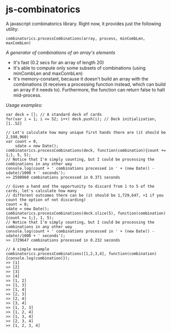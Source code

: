 js-combinatorics
================

A javascript combinatorics library. Right now, it provides just the following utility:

`combinatorics.processCombinations(array, process, minCombLen, maxCombLen)`

*A generator of combinations of an array's elements*

- It's fast (0.2 secs for an array of length 20)
- It's able to compute only some subsets of combinations (using minCombLen and maxCombLen)
- It's memory-constant, because it doesn't build an array with the combinations (it receives a processing function instead, which can build an array if it needs to). Furthermore, the function can return false to halt mid-process.

*Usage examples:*

	var deck = []; // A standard deck of cards
	for(var i = 1; i <= 52; i++) deck.push(i); // Deck initialization, [1..52]

	// Let's calculate how many unique first hands there are (it should be 2,598,960)
	var count = 0,
		sdate = new Date();
	combinatorics.processCombinations(deck, function(combination){count += 1;}, 5, 5);
	// Notice that I'm simply counting, but I could be processing the combinations in any other way
	console.log(count + ' combinations processed in ' + (new Date() - sdate)/1000 + ' seconds');
	>> 2598960 combinations processed in 0.371 seconds

	// Given a hand and the opportunity to discard from 1 to 5 of the cards, let's calculate how many
	// different outcomes there can be (it should be 1,729,647, +1 if you count the option of not discarding)
	count = 0;
	sdate = new Date();
	combinatorics.processCombinations(deck.slice(5), function(combination){count += 1;}, 1, 5);
	// Notice that I'm simply counting, but I could be processing the combinations in any other way
	console.log(count + ' combinations processed in ' + (new Date() - sdate)/1000 + ' seconds');
	>> 1729647 combinations processed in 0.232 seconds

	// A simple example
	combinatorics.processCombinations([1,2,3,4], function(combination){console.log(combination)});
	>> [1]
	>> [2]
	>> [3]
	>> [4]
	>> [1, 2]
	>> [1, 3]
	>> [1, 4]
	>> [2, 3]
	>> [2, 4]
	>> [3, 4]
	>> [1, 2, 3]
	>> [1, 2, 4]
	>> [1, 3, 4]
	>> [2, 3, 4]
	>> [1, 2, 3, 4]
